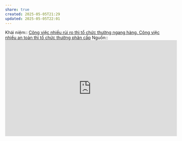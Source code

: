 ```yaml
---
share: true
created: 2025-05-05T21:29
updated: 2025-05-05T22:01
---
```

Khái niệm:: 
[Công việc nhiều rủi ro thì tổ chức thường ngang hàng. Công việc nhiều an toàn thì tổ chức thường phân cấp](./C%C3%B4ng%20vi%E1%BB%87c%20nhi%E1%BB%81u%20r%E1%BB%A7i%20ro%20th%C3%AC%20t%E1%BB%95%20ch%E1%BB%A9c%20th%C6%B0%E1%BB%9Dng%20ngang%20h%C3%A0ng.%20C%C3%B4ng%20vi%E1%BB%87c%20nhi%E1%BB%81u%20an%20to%C3%A0n%20th%C3%AC%20t%E1%BB%95%20ch%E1%BB%A9c%20th%C6%B0%E1%BB%9Dng%20ph%C3%A2n%20c%E1%BA%A5p.md)
Nguồn:: <iframe width="560" height="315" src="https://www.youtube.com/embed/T0fAznO1wA8?si=KF2E6vJDfh0qugbh" title="YouTube video player" frameborder="0" allow="accelerometer; autoplay; clipboard-write; encrypted-media; gyroscope; picture-in-picture; web-share" referrerpolicy="strict-origin-when-cross-origin" allowfullscreen></iframe>